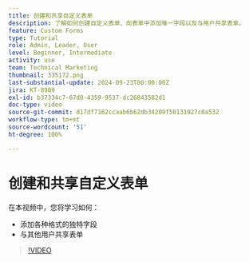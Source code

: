 ```yaml
---
title: 创建和共享自定义表单
description: 了解如何创建自定义表单、向表单中添加唯一字段以及与用户共享表单。
feature: Custom Forms
type: Tutorial
role: Admin, Leader, User
level: Beginner, Intermediate
activity: use
team: Technical Marketing
thumbnail: 335172.png
last-substantial-update: 2024-09-23T00:00:00Z
jira: KT-8909
exl-id: b37334c7-67d0-4359-9537-dc26843582d1
doc-type: video
source-git-commit: d17df7162ccaab6b62db34209f50131927c0a532
workflow-type: tm+mt
source-wordcount: '51'
ht-degree: 100%

---
```


# 创建和共享自定义表单

在本视频中，您将学习如何：

* 添加各种格式的独特字段
* 与其他用户共享表单

>[!VIDEO](https://video.tv.adobe.com/v/335172/?quality=12&learn=on&enablevpops)

